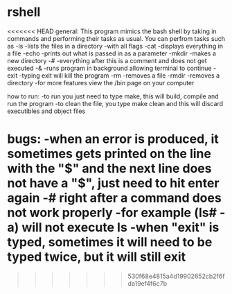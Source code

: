 rshell
======
<<<<<<< HEAD
general:
	This program mimics the bash shell by taking in commands and performing their tasks as usual. You can perfrom tasks such as 
	-ls -lists the files in a directory
			-with all flags
	-cat -displays everything in a file
	-echo -prints out what is passed in as a parameter
	-mkdir -makes a new directory
	-# -everything after this is a comment and does not get executed
	-& -runs program in background allowing terminal to continue
	-exit -typing exit will kill the program
	-rm -removes a file
	-rmdir -removes a directory
	-for more features view the /bin page on your computer

how to run:
	-to run you just need to type make, this will build, compile and run the program
	-to clean the file, you type make clean and this will discard executibles and object files

bugs:
	-when an error is produced, it sometimes gets printed on the line with the "$" and the next line does not have a "$", just need to hit enter again
	-# right after a command does not work properly
		-for example (ls# -a) will not execute ls
	-when "exit" is typed, sometimes it will need to be typed twice, but it will still exit
=======
>>>>>>> 530f68e4815a4d19902652cb2f6fda19ef4f6c7b
